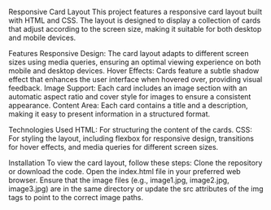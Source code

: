 Responsive Card Layout
This project features a responsive card layout built with HTML and CSS. The layout is designed to display a collection of cards that adjust according to the screen size, making it suitable for both desktop and mobile devices.

Features
Responsive Design: The card layout adapts to different screen sizes using media queries, ensuring an optimal viewing experience on both mobile and desktop devices.
Hover Effects: Cards feature a subtle shadow effect that enhances the user interface when hovered over, providing visual feedback.
Image Support: Each card includes an image section with an automatic aspect ratio and cover style for images to ensure a consistent appearance.
Content Area: Each card contains a title and a description, making it easy to present information in a structured format.

Technologies Used
HTML: For structuring the content of the cards.
CSS: For styling the layout, including flexbox for responsive design, transitions for hover effects, and media queries for different screen sizes.

Installation
To view the card layout, follow these steps:
Clone the repository or download the code.
Open the index.html file in your preferred web browser.
Ensure that the image files (e.g., image1.jpg, image2.jpg, image3.jpg) are in the same directory or update the src attributes of the img tags to point to the correct image paths.
